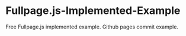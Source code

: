 # Fullpage.js-Implemented-Example
Free Fullpage.js implemented example. Github pages commit example.
